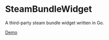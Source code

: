 # SteamBundleWidget
A third-party steam bundle widget written in Go.

[Demo](https://widget.ore-imo.tk/?bundleid=23266&cc=us)
